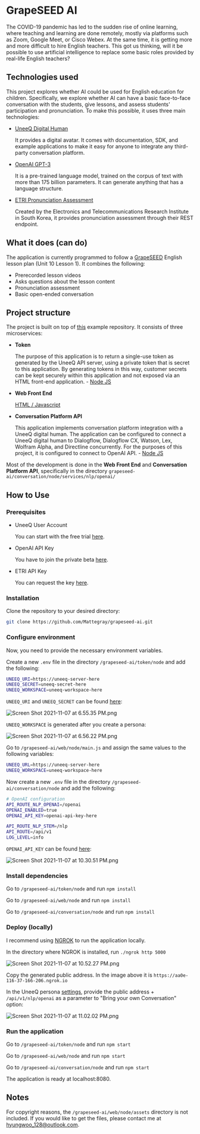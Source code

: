 # GrapeSEED AI

The COVID-19 pandemic has led to the sudden rise of online learning, where teaching and learning are done remotely, mostly via platforms such as Zoom, Google Meet, or Cisco Webex. At the same time, it is getting more and more difficult to hire English teachers. This got us thinking, will it be possible to use artificial intelligence to replace some basic roles provided by real-life English teachers?

## Technologies used

This project explores whether AI could be used for English education for children. Specifically, we explore whether AI can have a basic face-to-face conversation with the students, give lessons, and assess students' participation and pronunciation. To make this possible, it uses three main technologies:

- [UneeQ Digital Human](https://digitalhumans.com)

  It provides a digital avatar. It comes with documentation, SDK, and example applications to make it easy for anyone to integrate any third-party conversation platform.

- [OpenAI GPT-3](https://beta.openai.com)

  It is a pre-trained language model, trained on the corpus of text with more than 175 billion parameters. It can generate anything that has a language structure.

- [ETRI Pronunciation Assessment](https://aiopen.etri.re.kr)

  Created by the Electronics and Telecommunications Research Institute in South Korea, it provides pronunciation assessment through their REST endpoint.


## What it does (can do)

The application is currently programmed to follow a [GrapeSEED](https://grapeseed.com/us/) English lesson plan (Unit 10 Lesson 1). It combines the following:

- Prerecorded lesson videos
- Asks questions about the lesson content
- Pronunciation assessment
- Basic open-ended conversation

## Project structure

The project is built on top of [this](https://gitlab.com/uneeq-oss/examples/tree/master) example repository. It consists of three microservices:

- **Token**

  The purpose of this application is to return a single-use token as generated by the UneeQ API server, using a private token that is secret to this application. By generating tokens in this way, customer secrets can be kept securely within this application and not exposed via an HTML front-end application. - [Node JS](https://github.com/Mattegray/grapeseed-ai/tree/main/token/node)

- **Web Front End**

  [HTML / Javascript](https://github.com/Mattegray/grapeseed-ai/tree/main/web/node)

- **Conversation Platform API**

  This application implements conversation platform integration with a UneeQ digital human. The application can be configured to connect a UneeQ digital human to Dialogflow, Dialogflow CX, Watson, Lex, Wolfram Alpha, and Directline concurrently. For the purposes of this project, it is configured to connect to OpenAI API. - [Node JS](https://github.com/Mattegray/grapeseed-ai/tree/main/conversation/node)


Most of the development is done in the **Web Front End** and **Conversation Platform API**, specifically in the directory `grapeseed-ai/conversation/node/services/nlp/openai/`

## How to Use

### Prerequisites

- UneeQ User Account

  You can start with the free trial [here](https://digitalhumans.com/contact/start-a-free-trial/).

- OpenAI API Key

  You have to join the private beta [here](https://beta.openai.com).

- ETRI API Key

  You can request the key [here](https://aiopen.etri.re.kr/key_main.php).


### Installation

Clone the repository to your desired directory:

```bash
git clone https://github.com/Mattegray/grapeseed-ai.git
```

### Configure environment

Now, you need to provide the necessary environment variables.

Create a new `.env` file in the directory `/grapeseed-ai/token/node` and add the following:

```bash
UNEEQ_URI=https://uneeq-server-here
UNEEQ_SECRET=uneeq-secret-here
UNEEQ_WORKSPACE=uneeq-workspace-here
```

`UNEEQ_URI` and `UNEEQ_SECRET` can be found [here](https://creator.uneeq.io/deploy/build-your-own):

![Screen Shot 2021-11-07 at 6.55.35 PM.png](README_img/Screen_Shot_2021-11-07_at_6.55.35_PM.png)

`UNEEQ_WORKSPACE` is generated after you create a persona:

![Screen Shot 2021-11-07 at 6.56.22 PM.png](README_img/Screen_Shot_2021-11-07_at_6.56.22_PM.png)

Go to `/grapeseed-ai/web/node/main.js` and assign the same values to the following variables:

```bash
UNEEQ_URL=https://uneeq-server-here
UNEEQ_WORKSPACE=uneeq-workspace-here
```

Now create a new `.env` file in the directory `/grapeseed-ai/conversation/node` and add the following:

```bash
# OpenAI configuration
API_ROUTE_NLP_OPENAI=/openai
OPENAI_ENABLED=true
OPENAI_API_KEY=openai-api-key-here

API_ROUTE_NLP_STEM=/nlp
API_ROUTE=/api/v1
LOG_LEVEL=info
```

`OPENAI_API_KEY` can be found [here](https://beta.openai.com/account/api-keys):

![Screen Shot 2021-11-07 at 10.30.51 PM.png](README_img/Screen_Shot_2021-11-07_at_10.30.51_PM.png)

### Install dependencies

Go to `/grapeseed-ai/token/node` and run `npm install`

Go to `/grapeseed-ai/web/node` and run `npm install`

Go to `/grapeseed-ai/conversation/node` and run `npm install`

### Deploy (locally)

I recommend using [NGROK](https://ngrok.com/download) to run the application locally.

In the directory where NGROK is installed, run `./ngrok http 5000`

![Screen Shot 2021-11-07 at 10.52.27 PM.png](README_img/Screen_Shot_2021-11-07_at_10.52.27_PM.png)

Copy the generated public address. In the image above it is `https://aa0e-116-37-166-206.ngrok.io`

In the UneeQ persona [settings](https://creator.uneeq.io/personas), provide the public address + `/api/v1/nlp/openai` as a parameter to "Bring your own Conversation" option:

![Screen Shot 2021-11-07 at 11.02.02 PM.png](README_img/Screen_Shot_2021-11-07_at_11.02.02_PM.png)

### Run the application

Go to `/grapeseed-ai/token/node` and run `npm start`

Go to `/grapeseed-ai/web/node` and run `npm start`

Go to `/grapeseed-ai/conversation/node` and run `npm start`

The application is ready at localhost:8080.

## Notes

For copyright reasons, the `/grapeseed-ai/web/node/assets` directory is not included. If you would like to get the files, please contact me at hyungwoo_128@outlook.com.